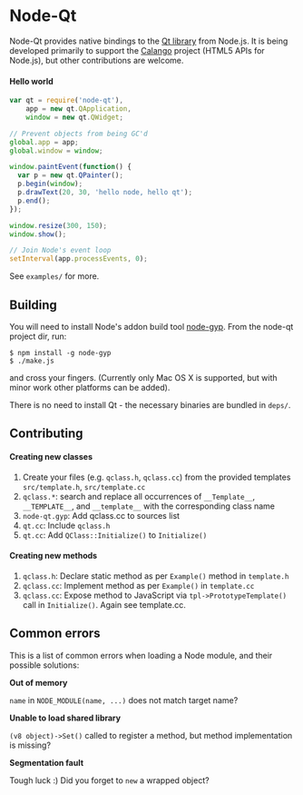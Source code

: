 # Node-Qt

Node-Qt provides native bindings to the [Qt library](http://developer.qt.nokia.com/doc/qt-4.8/) from Node.js. It is being developed primarily to support the [Calango](http://github.com/arturadib/calango) project (HTML5 APIs for Node.js), but other contributions are welcome.





#### Hello world

```javascript
var qt = require('node-qt'),
    app = new qt.QApplication,
    window = new qt.QWidget;

// Prevent objects from being GC'd
global.app = app;
global.window = window;

window.paintEvent(function() {
  var p = new qt.QPainter();
  p.begin(window);
  p.drawText(20, 30, 'hello node, hello qt');
  p.end();
});

window.resize(300, 150);
window.show();

// Join Node's event loop
setInterval(app.processEvents, 0);
```

See `examples/` for more.






## Building

You will need to install Node's addon build tool [node-gyp](https://github.com/TooTallNate/node-gyp). From the node-qt project dir, run:

```
$ npm install -g node-gyp
$ ./make.js
```

and cross your fingers. (Currently only Mac OS X is supported, but with minor work other platforms can be added).

There is no need to install Qt - the necessary binaries are bundled in `deps/`.






## Contributing

#### Creating new classes

1. Create your files (e.g. `qclass.h`, `qclass.cc`) from the provided templates `src/template.h`, `src/template.cc`
2. `qclass.*`: search and replace all occurrences of `__Template__`, `__TEMPLATE__`, and `__template__` with the corresponding class name
3. `node-qt.gyp`: Add qclass.cc to sources list
4. `qt.cc`: Include `qclass.h`
5. `qt.cc`: Add `QClass::Initialize()` to `Initialize()`


#### Creating new methods

1. `qclass.h`: Declare static method as per `Example()` method in `template.h`
2. `qclass.cc`: Implement method as per `Example()` in `template.cc`
3. `qclass.cc`: Expose method to JavaScript via `tpl->PrototypeTemplate()` call in `Initialize()`. Again see template.cc.




## Common errors

This is a list of common errors when loading a Node module, and their possible
solutions:


**Out of memory**

`name` in `NODE_MODULE(name, ...)` does not match target name?


**Unable to load shared library**

`(v8 object)->Set()` called to register a method, but method implementation 
is missing?


**Segmentation fault**

Tough luck :) Did you forget to `new` a wrapped object?
